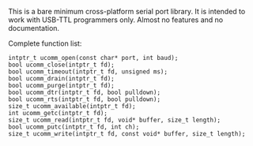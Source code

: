 This is a bare minimum cross-platform serial port library. It is intended to work with
USB-TTL programmers only. Almost no features and no documentation.

Complete function list:
```
intptr_t ucomm_open(const char* port, int baud);
bool ucomm_close(intptr_t fd);
bool ucomm_timeout(intptr_t fd, unsigned ms);
bool ucomm_drain(intptr_t fd);
bool ucomm_purge(intptr_t fd);
bool ucomm_dtr(intptr_t fd, bool pulldown);
bool ucomm_rts(intptr_t fd, bool pulldown);
size_t ucomm_available(intptr_t fd);
int ucomm_getc(intptr_t fd);
size_t ucomm_read(intptr_t fd, void* buffer, size_t length);
bool ucomm_putc(intptr_t fd, int ch);
size_t ucomm_write(intptr_t fd, const void* buffer, size_t length);
```
